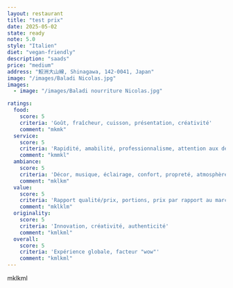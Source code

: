 ```yaml
---
layout: restaurant
title: "test prix"
date: 2025-05-02
state: ready
note: 5.0
style: "Italien"
diet: "vegan-friendly"
description: "saads"
price: "medium"
address: "鮫洲大山線, Shinagawa, 142-0041, Japan"
image: "/images/Baladi Nicolas.jpg"
images:
  - image: "/images/Baladi nourriture Nicolas.jpg"

ratings:
  food:
    score: 5
    criteria: 'Goût, fraîcheur, cuisson, présentation, créativité'
    comment: "mkmk"
  service:
    score: 5
    criteria: 'Rapidité, amabilité, professionnalisme, attention aux détails'
    comment: "kmmkl"
  ambiance:
    score: 5
    criteria: 'Décor, musique, éclairage, confort, propreté, atmosphère générale'
    comment: "mklkm"
  value:
    score: 5
    criteria: 'Rapport qualité/prix, portions, prix par rapport au marché'
    comment: "mklklm"
  originality:
    score: 5
    criteria: 'Innovation, créativité, authenticité'
    comment: "kmlkml"
  overall:
    score: 5
    criteria: 'Expérience globale, facteur "wow"'
    comment: "kmlkml"
---
```




mklkml